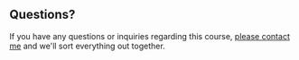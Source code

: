 ## Questions?

If you have any questions or inquiries regarding this course, [please contact me](/contact-me?subject=Python%20for%20scripting%20and%20automation%20inquiry) and we'll sort everything out together.
